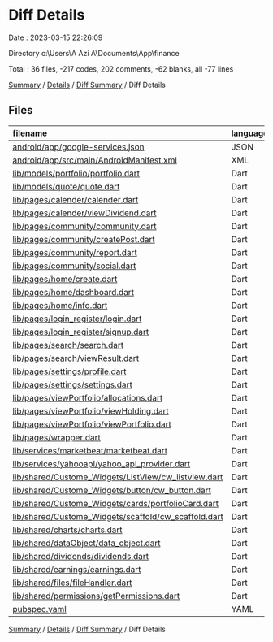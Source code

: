 # Diff Details

Date : 2023-03-15 22:26:09

Directory c:\\Users\\A Azi A\\Documents\\App\\finance

Total : 36 files,  -217 codes, 202 comments, -62 blanks, all -77 lines

[Summary](results.md) / [Details](details.md) / [Diff Summary](diff.md) / Diff Details

## Files
| filename | language | code | comment | blank | total |
| :--- | :--- | ---: | ---: | ---: | ---: |
| [android/app/google-services.json](/android/app/google-services.json) | JSON | -1 | 0 | 0 | -1 |
| [android/app/src/main/AndroidManifest.xml](/android/app/src/main/AndroidManifest.xml) | XML | 2 | 0 | 2 | 4 |
| [lib/models/portfolio/portfolio.dart](/lib/models/portfolio/portfolio.dart) | Dart | 2 | 0 | -2 | 0 |
| [lib/models/quote/quote.dart](/lib/models/quote/quote.dart) | Dart | -3 | 0 | -1 | -4 |
| [lib/pages/calender/calender.dart](/lib/pages/calender/calender.dart) | Dart | 18 | -58 | -16 | -56 |
| [lib/pages/calender/viewDividend.dart](/lib/pages/calender/viewDividend.dart) | Dart | 1 | 0 | 0 | 1 |
| [lib/pages/community/community.dart](/lib/pages/community/community.dart) | Dart | 138 | 1 | 7 | 146 |
| [lib/pages/community/createPost.dart](/lib/pages/community/createPost.dart) | Dart | -6 | -2 | -1 | -9 |
| [lib/pages/community/report.dart](/lib/pages/community/report.dart) | Dart | -1 | 0 | 0 | -1 |
| [lib/pages/community/social.dart](/lib/pages/community/social.dart) | Dart | -94 | -1 | -8 | -103 |
| [lib/pages/home/create.dart](/lib/pages/home/create.dart) | Dart | -1 | 0 | 0 | -1 |
| [lib/pages/home/dashboard.dart](/lib/pages/home/dashboard.dart) | Dart | -9 | 1 | -3 | -11 |
| [lib/pages/home/info.dart](/lib/pages/home/info.dart) | Dart | -1 | 0 | 0 | -1 |
| [lib/pages/login_register/login.dart](/lib/pages/login_register/login.dart) | Dart | -7 | 0 | -2 | -9 |
| [lib/pages/login_register/signup.dart](/lib/pages/login_register/signup.dart) | Dart | -7 | -1 | -1 | -9 |
| [lib/pages/search/search.dart](/lib/pages/search/search.dart) | Dart | 99 | 0 | -4 | 95 |
| [lib/pages/search/viewResult.dart](/lib/pages/search/viewResult.dart) | Dart | 3 | 0 | 1 | 4 |
| [lib/pages/settings/profile.dart](/lib/pages/settings/profile.dart) | Dart | -1 | 0 | 0 | -1 |
| [lib/pages/settings/settings.dart](/lib/pages/settings/settings.dart) | Dart | 4 | -3 | 0 | 1 |
| [lib/pages/viewPortfolio/allocations.dart](/lib/pages/viewPortfolio/allocations.dart) | Dart | -303 | 302 | 0 | -1 |
| [lib/pages/viewPortfolio/viewHolding.dart](/lib/pages/viewPortfolio/viewHolding.dart) | Dart | -1 | 0 | 0 | -1 |
| [lib/pages/viewPortfolio/viewPortfolio.dart](/lib/pages/viewPortfolio/viewPortfolio.dart) | Dart | 2 | 0 | 0 | 2 |
| [lib/pages/wrapper.dart](/lib/pages/wrapper.dart) | Dart | 0 | 0 | 3 | 3 |
| [lib/services/marketbeat/marketbeat.dart](/lib/services/marketbeat/marketbeat.dart) | Dart | -32 | -36 | -35 | -103 |
| [lib/services/yahooapi/yahoo_api_provider.dart](/lib/services/yahooapi/yahoo_api_provider.dart) | Dart | -2 | 1 | 1 | 0 |
| [lib/shared/Custome_Widgets/ListView/cw_listview.dart](/lib/shared/Custome_Widgets/ListView/cw_listview.dart) | Dart | 0 | 0 | -1 | -1 |
| [lib/shared/Custome_Widgets/button/cw_button.dart](/lib/shared/Custome_Widgets/button/cw_button.dart) | Dart | -6 | 0 | -2 | -8 |
| [lib/shared/Custome_Widgets/cards/portfolioCard.dart](/lib/shared/Custome_Widgets/cards/portfolioCard.dart) | Dart | 6 | 1 | 0 | 7 |
| [lib/shared/Custome_Widgets/scaffold/cw_scaffold.dart](/lib/shared/Custome_Widgets/scaffold/cw_scaffold.dart) | Dart | -1 | 0 | 0 | -1 |
| [lib/shared/charts/charts.dart](/lib/shared/charts/charts.dart) | Dart | -3 | -2 | -1 | -6 |
| [lib/shared/dataObject/data_object.dart](/lib/shared/dataObject/data_object.dart) | Dart | -1 | 0 | 0 | -1 |
| [lib/shared/dividends/dividends.dart](/lib/shared/dividends/dividends.dart) | Dart | 0 | 0 | 1 | 1 |
| [lib/shared/earnings/earnings.dart](/lib/shared/earnings/earnings.dart) | Dart | -3 | 0 | 1 | -2 |
| [lib/shared/files/fileHandler.dart](/lib/shared/files/fileHandler.dart) | Dart | 1 | -1 | 0 | 0 |
| [lib/shared/permissions/getPermissions.dart](/lib/shared/permissions/getPermissions.dart) | Dart | -3 | 0 | -1 | -4 |
| [pubspec.yaml](/pubspec.yaml) | YAML | -7 | 0 | 0 | -7 |

[Summary](results.md) / [Details](details.md) / [Diff Summary](diff.md) / Diff Details